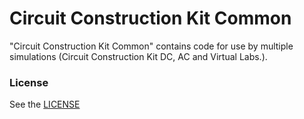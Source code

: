 Circuit Construction Kit Common
================

"Circuit Construction Kit Common" contains code for use by multiple simulations (Circuit Construction Kit DC, AC and Virtual Labs.).

### License

See the <a href="https://github.com/phetsims/circuit-construction-kit-common/blob/main/LICENSE" target="_blank">LICENSE</a>

